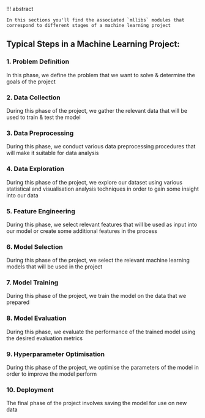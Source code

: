 
!!! abstract

	In this sections you'll find the associated `mllibs` modules that correspond to different stages of a machine learning project

## Typical Steps in a Machine Learning Project:

### 1. Problem Definition

In this phase, we define the problem that we want to solve & determine the goals of the project

### 2. Data Collection

During this phase of the project, we gather the relevant data that will be used to train & test the model


### 3. Data Preprocessing

During this phase, we conduct various data preprocessing procedures that will make it suitable for data analysis


### 4. Data Exploration

During this phase of the project, we explore our dataset using various statistical and visualisation analysis techniques in order to gain some insight into our data




### 5. Feature Engineering

During this phase, we select relevant features that will be used as input into our model or create some additional features in the process


### 6. Model Selection

During this phase of the project, we select the relevant machine learning models that will be used in the project


### 7. Model Training

During this phase of the project, we train the model on the data that we prepared


### 8. Model Evaluation

During this phase, we evaluate the performance of the trained model using the desired evaluation metrics


### 9. Hyperparameter Optimisation

During this phase of the project, we optimise the parameters of the model in order to improve the model perform

### 10. Deployment

The final phase of the project involves saving the model for use on new data
